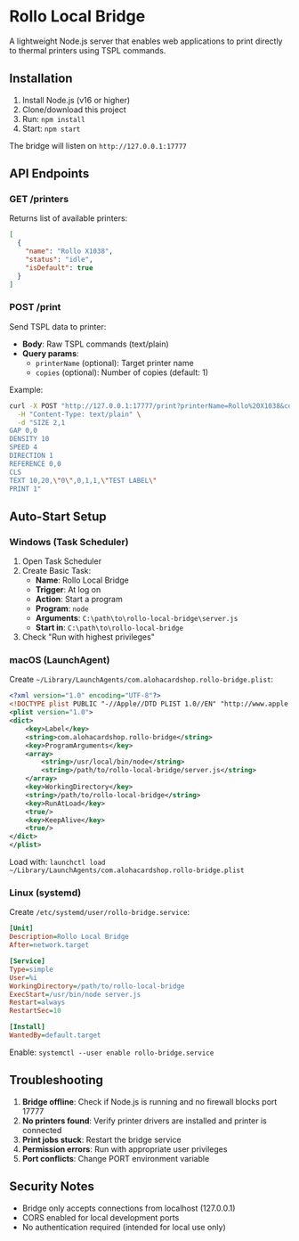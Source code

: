 # Rollo Local Bridge

A lightweight Node.js server that enables web applications to print directly to thermal printers using TSPL commands.

## Installation

1. Install Node.js (v16 or higher)
2. Clone/download this project
3. Run: `npm install`
4. Start: `npm start`

The bridge will listen on `http://127.0.0.1:17777`

## API Endpoints

### GET /printers
Returns list of available printers:
```json
[
  {
    "name": "Rollo X1038",
    "status": "idle",
    "isDefault": true
  }
]
```

### POST /print
Send TSPL data to printer:
- **Body**: Raw TSPL commands (text/plain)
- **Query params**:
  - `printerName` (optional): Target printer name
  - `copies` (optional): Number of copies (default: 1)

Example:
```bash
curl -X POST "http://127.0.0.1:17777/print?printerName=Rollo%20X1038&copies=2" \
  -H "Content-Type: text/plain" \
  -d "SIZE 2,1
GAP 0,0
DENSITY 10
SPEED 4
DIRECTION 1
REFERENCE 0,0
CLS
TEXT 10,20,\"0\",0,1,1,\"TEST LABEL\"
PRINT 1"
```

## Auto-Start Setup

### Windows (Task Scheduler)
1. Open Task Scheduler
2. Create Basic Task:
   - **Name**: Rollo Local Bridge
   - **Trigger**: At log on
   - **Action**: Start a program
   - **Program**: `node`
   - **Arguments**: `C:\path\to\rollo-local-bridge\server.js`
   - **Start in**: `C:\path\to\rollo-local-bridge`
3. Check "Run with highest privileges"

### macOS (LaunchAgent)
Create `~/Library/LaunchAgents/com.alohacardshop.rollo-bridge.plist`:
```xml
<?xml version="1.0" encoding="UTF-8"?>
<!DOCTYPE plist PUBLIC "-//Apple//DTD PLIST 1.0//EN" "http://www.apple.com/DTDs/PropertyList-1.0.dtd">
<plist version="1.0">
<dict>
    <key>Label</key>
    <string>com.alohacardshop.rollo-bridge</string>
    <key>ProgramArguments</key>
    <array>
        <string>/usr/local/bin/node</string>
        <string>/path/to/rollo-local-bridge/server.js</string>
    </array>
    <key>WorkingDirectory</key>
    <string>/path/to/rollo-local-bridge</string>
    <key>RunAtLoad</key>
    <true/>
    <key>KeepAlive</key>
    <true/>
</dict>
</plist>
```

Load with: `launchctl load ~/Library/LaunchAgents/com.alohacardshop.rollo-bridge.plist`

### Linux (systemd)
Create `/etc/systemd/user/rollo-bridge.service`:
```ini
[Unit]
Description=Rollo Local Bridge
After=network.target

[Service]
Type=simple
User=%i
WorkingDirectory=/path/to/rollo-local-bridge
ExecStart=/usr/bin/node server.js
Restart=always
RestartSec=10

[Install]
WantedBy=default.target
```

Enable: `systemctl --user enable rollo-bridge.service`

## Troubleshooting

1. **Bridge offline**: Check if Node.js is running and no firewall blocks port 17777
2. **No printers found**: Verify printer drivers are installed and printer is connected
3. **Print jobs stuck**: Restart the bridge service
4. **Permission errors**: Run with appropriate user privileges
5. **Port conflicts**: Change PORT environment variable

## Security Notes

- Bridge only accepts connections from localhost (127.0.0.1)
- CORS enabled for local development ports
- No authentication required (intended for local use only)